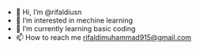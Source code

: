 - 👋 Hi, I’m @rifaldiusn
- 👀 I’m interested in mechine learning
- 🌱 I’m currently learning basic coding
- 📫 How to reach me rifaldimuhammad915@gmail.com

<!---
rifaldiusn/rifaldiusn is a ✨ special ✨ repository because its `README.md` (this file) appears on your GitHub profile.
You can click the Preview link to take a look at your changes.
--->
